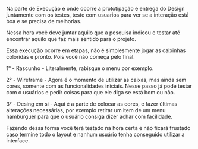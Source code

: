 Na parte de Execução é onde ocorre a prototipação e entrega do Design juntamente com os testes, teste com usuarios para ver se a interação está boa e se precisa de melhorias.

Nessa hora você deve juntar aquilo que a pesquisa indicou e testar até encontrar aquilo que faz mais sentido para o projeto.

Essa execução ocorre em etapas, não é simplesmente jogar as caixinhas coloridas e pronto. Pois você não começa pelo final.

1° - Rascunho
	- Literalmente, rabisque o menu por exemplo.
	
2° - Wireframe
	- Agora é o momento de utilizar as caixas, mas ainda sem cores, somente com as funcionalidades iniciais. Nesse passo já pode testar com o usuários e pedir coisas para que ele diga se está bom ou não.
	
3° - Desing em si
	- Aqui é a parte de colocar as cores, e fazer últimas alterações necessárias, por exemplo retirar um item de um menu hamburguer para que o usuário consiga dizer achar com facilidade.
	
Fazendo dessa forma você terá testado na hora certa e não ficará frustado caso termine todo o layout e nanhum usuário tenha conseguido utilizar a interface.

